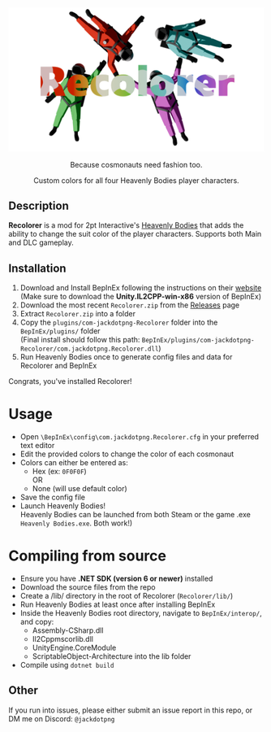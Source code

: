 <p align="center">
  <img src="Assets/Banner.png" alt="Recolorer Banner"/>
</p>

<p align="center">
  Because cosmonauts need fashion too.
</p>

<p align="center">
  Custom colors for all four Heavenly Bodies player characters.
</p>


## Description
**Recolorer** is a mod for 2pt Interactive's [Heavenly Bodies](https://heavenlybodiesgame.com/) that adds the ability to change the suit color of the player characters. Supports both Main and DLC gameplay.

## Installation
1. Download and Install BepInEx following the instructions on their [website](https://docs.bepinex.dev/master/articles/user_guide/installation/unity_il2cpp.html)  
(Make sure to download the **Unity.IL2CPP-win-x86** version of BepInEx)
2. Download the most recent `Recolorer.zip` from the [Releases](https://github.com/glitchingdot/Recolorer/releases) page
3. Extract `Recolorer.zip` into a folder
4. Copy the `plugins/com-jackdotpng-Recolorer` folder into the `BepInEx/plugins/` folder  
(Final install should follow this path: `BepInEx/plugins/com-jackdotpng-Recolorer/com.jackdotpng.Recolorer.dll`)
5. Run Heavenly Bodies once to generate config files and data for Recolorer and BepInEx

Congrats, you've installed Recolorer!

# Usage
* Open `\BepInEx\config\com.jackdotpng.Recolorer.cfg` in your preferred text editor
* Edit the provided colors to change the color of each cosmonaut
* Colors can either be entered as:
    * Hex (ex: `0F0F0F`)  
    OR
    * None (will use default color)
* Save the config file
* Launch Heavenly Bodies!  
  Heavenly Bodies can be launched from both Steam or the game .exe `Heavenly Bodies.exe`. Both work!)

# Compiling from source
* Ensure you have **.NET SDK (version 6 or newer)** installed
* Download the source files from the repo
* Create a /lib/ directory in the root of Recolorer (`Recolorer/lib/`)
* Run Heavenly Bodies at least once after installing BepInEx
* Inside the Heavenly Bodies root directory, navigate to `BepInEx/interop/`, and copy:
	* Assembly-CSharp.dll
	* Il2Cppmscorlib.dll
	* UnityEngine.CoreModule
   	* ScriptableObject-Architecture
into the lib folder
* Compile using `dotnet build`

## Other
If you run into issues, please either submit an issue report in this repo, or DM me on Discord: `@jackdotpng`
